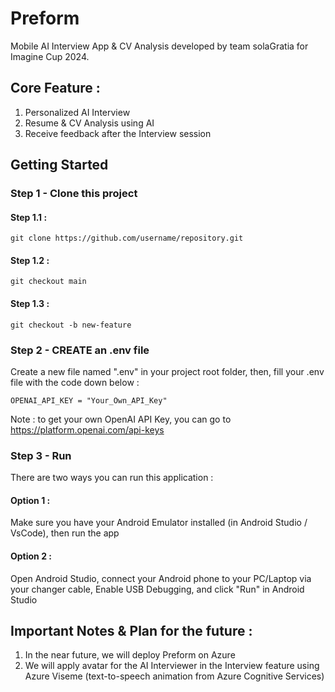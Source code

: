 # Preform
Mobile AI Interview App & CV Analysis developed by team solaGratia for Imagine Cup 2024.

## Core Feature :
1. Personalized AI Interview
2. Resume & CV Analysis using AI
3. Receive feedback after the Interview session

## Getting Started
### Step 1 - Clone this project
#### Step 1.1 :
```
git clone https://github.com/username/repository.git
```

#### Step 1.2 :
```
git checkout main
```

#### Step 1.3 :
```
git checkout -b new-feature
```

### Step 2 - CREATE an .env file
Create a new file named ".env" in your project root folder, then, fill your .env file with the code down below :
```
OPENAI_API_KEY = "Your_Own_API_Key"
```

Note : to get your own OpenAI API Key, you can go to https://platform.openai.com/api-keys

### Step 3 - Run
There are two ways you can run this application :
#### Option 1 :
Make sure you have your Android Emulator installed (in Android Studio / VsCode), then run the app
#### Option 2 :
Open Android Studio, connect your Android phone to your PC/Laptop via your changer cable, Enable USB Debugging, and click "Run" in Android Studio

## Important Notes & Plan for the future :
1. In the near future, we will deploy Preform on Azure
2. We will apply avatar for the AI Interviewer in the Interview feature using Azure Viseme (text-to-speech animation from Azure Cognitive Services)
